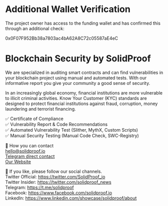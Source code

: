 # Additional Wallet Verification

The project owner has access to the funding wallet and has confirmed this through an additional check:

0x0F07F952Bb38a7803ac4bA62A8C72c05587aE4eC 

# Blockchain Security by SolidProof

 We are specialized in auditing smart contracts and can find vulnerabilities in your blockchain project using manual and automated tests. With our informative report you give your community a good sense of security. 

In an increasingly global economy, financial institutions are more vulnerable to illicit criminal activities. Know Your Customer (KYC) standards are designed to protect financial institutions against fraud, corruption, money laundering and terrorist financing.


✅  Certificate of Compliance  
✅  Vulnerability Report & Code Recommendations  
✅  Automated Vulnerability Test (Slither, MythX, Custom Scripts)  
✅  Manual Security Testing (Manual Code Check, SWC-Registry)  


📱 How you can contact  
[hello@solidproof.io](mailto:hello@solidproof.io)  
[Telegram direct contact](http://t.me/solidproof_io)  
[Our Website](https://solidproof.io/)


🔔 If you like, please follow our social channels.  
Twitter Official: https://twitter.com/SolidProof_io  
Twitter Insider: https://twitter.com/solidproof_news  
Telegram: https://t.me/solidproof  
Facebook: https://www.facebook.com/solidproof.io  
LinkedIn: https://www.linkedin.com/showcase/solidproof/about  

